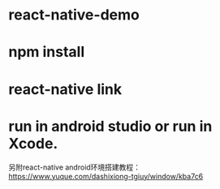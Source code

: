 # react-native-demo
# npm install
# react-native link
# run in android studio or run in Xcode.
另附react-native android环境搭建教程：
https://www.yuque.com/dashixiong-tgiuy/window/kba7c6
